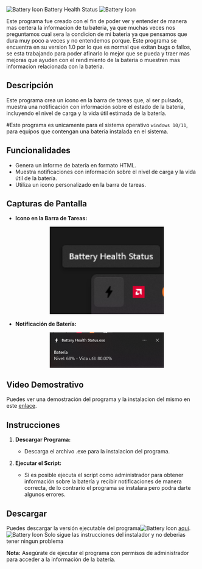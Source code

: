 <img src="bateria.ico" alt="Battery Icon" width="30"> Battery Health Status <img src="bateria.ico" alt="Battery Icon" width="30">



Este programa fue creado con el fin de poder ver y entender de manera mas certera la informacion de tu bateria, ya que muchas veces nos preguntamos cual sera la condicion de mi bateria ya que pensamos que dura muy poco a veces y no entendemos porque.
Este programa se encuentra en su version 1.0 por lo que es normal que exitan bugs o fallos, se esta trabajando para poder afinarlo lo mejor que se pueda y traer mas mejoras que ayuden con el rendimiento de la bateria o muestren mas informacion relacionada con la bateria.

## Descripción

Este programa crea un icono en la barra de tareas que, al ser pulsado, muestra una notificación con información sobre el estado de la batería, incluyendo el nivel de carga y la vida útil estimada de la batería.

#Este programa es unicamente para el sistema operativo `windows 10/11`, para equipos que contengan una bateria instalada en el sistema.

## Funcionalidades

- Genera un informe de batería en formato HTML.
- Muestra notificaciones con información sobre el nivel de carga y la vida útil de la batería.
- Utiliza un icono personalizado en la barra de tareas.

## Capturas de Pantalla

- **Icono en la Barra de Tareas:**
  <p align="center">
    <img src="fotos/Barra.png" alt="Icono en la Barra de Tareas" width="300">
  </p>

- **Notificación de Batería:**
  <p align="center">
    <img src="fotos/Notificacion.png" alt="Notificación de Batería" width="300">
  </p>

## Video Demostrativo

Puedes ver una demostración del programa y la instalacion del mismo en este [enlace](https://www.tiktok.com/@alexisjimenez40/video/7308461063824002310?is_from_webapp=1&sender_device=pc&web_id=7174927332569269765).


## Instrucciones

1. **Descargar Programa:**
   - Descarga el archivo .exe para la instalacion del programa.

2. **Ejecutar el Script:**
   - Si es posible ejecuta el script como administrador para obtener información sobre la batería y recibir notificaciones de manera correcta, de lo contrario el programa se instalara pero podra darte algunos errores.
  

## Descargar

Puedes descargar la versión ejecutable del programa<img src="bateria.ico" alt="Battery Icon" width="15"> [aquí](https://cdn.discordapp.com/attachments/1014777564239245334/1239419457290502144/BatteryHealthStatus.exe?ex=6642dad1&is=66418951&hm=e0518c5c8344f7ef50a9ea3039510c14c3fc43fccb33677c48ebb01eace2bcf2&).<img src="bateria.ico" alt="Battery Icon" width="15">
Solo sigue las instrucciones del instalador y no deberias tener ningun problema

**Nota:** Asegúrate de ejecutar el programa con permisos de administrador para acceder a la información de la batería.

